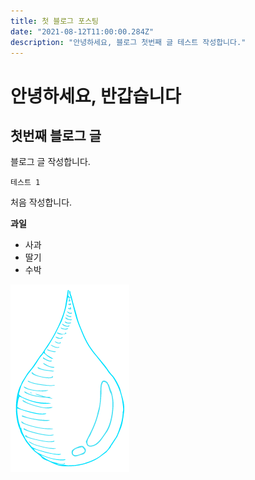 ```yaml
---
title: 첫 블로그 포스팅
date: "2021-08-12T11:00:00.284Z"
description: "안녕하세요, 블로그 첫번째 글 테스트 작성합니다."
---
```


# 안녕하세요, 반갑습니다

## 첫번째 블로그 글

블로그 글 작성합니다.

    테스트 1
처음 작성합니다.

**과일**
- 사과
- 딸기
- 수박

![waterdrop.png](waterdrop.png "waterdrop")